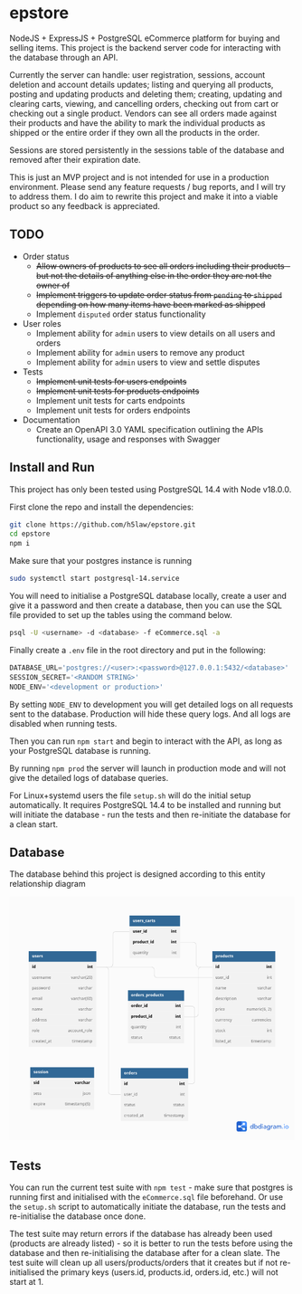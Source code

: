 # epstore

NodeJS + ExpressJS + PostgreSQL eCommerce platform for buying and selling
items. This project is the backend server code for interacting with the
database through an API.

Currently the server can handle: user registration, sessions, account deletion
and account details updates; listing and querying all products, posting and
updating products and deleting them; creating, updating and clearing carts,
viewing, and cancelling orders, checking out from cart or checking out a
single product. Vendors can see all orders made against their products and
have the ability to mark the individual products as shipped or the entire
order if they own all the products in the order.

Sessions are stored persistently in the sessions table of the database and
removed after their expiration date.

This is just an MVP project and is not intended for use in a production
environment. Please send any feature requests / bug reports, and I will try to
address them. I do aim to rewrite this project and make it into a viable
product so any feedback is appreciated.

## TODO

- Order status
  - ~~Allow owners of products to see all orders including their products -
    but not the details of anything else in the order they are not the owner
    of~~
  - ~~Implement triggers to update order status from `pending` to `shipped`
    depending on how many items have been marked as shipped~~
  - Implement `disputed` order status functionality
- User roles
  - Implement ability for `admin` users to view details on all users and orders
  - Implement ability for `admin` users to remove any product
  - Implement ability for `admin` users to view and settle disputes
- Tests
  - ~~Implement unit tests for users endpoints~~
  - ~~Implement unit tests for products endpoints~~
  - Implement unit tests for carts endpoints
  - Implement unit tests for orders endpoints
- Documentation
  - Create an OpenAPI 3.0 YAML specification outlining the APIs functionality,
    usage and responses with Swagger

## Install and Run

This project has only been tested using PostgreSQL 14.4 with Node v18.0.0.

First clone the repo and install the dependencies:

```sh
git clone https://github.com/h5law/epstore.git
cd epstore
npm i
```

Make sure that your postgres instance is running

```sh
sudo systemctl start postgresql-14.service
```

You will need to initialise a PostgreSQL database locally, create a user and
give it a password and then create a database, then you can use the SQL file
provided to set up the tables using the command below.

```sh
psql -U <username> -d <database> -f eCommerce.sql -a
```

Finally create a `.env` file in the root directory and put in the following:

```javascript
DATABASE_URL='postgres://<user>:<password>@127.0.0.1:5432/<database>'
SESSION_SECRET='<RANDOM STRING>'
NODE_ENV='<development or production>'
```

By setting `NODE_ENV` to development you will get detailed logs on all
requests sent to the database. Production will hide these query logs. And all
logs are disabled when running tests.

Then you can run `npm start` and begin to interact
with the API, as long as your PostgreSQL database is running.

By running `npm prod` the server will launch in production mode and will not
give the detailed logs of database queries.

For Linux+systemd users the file `setup.sh` will do the initial setup
automatically. It requires PostgreSQL 14.4 to be installed and running but
will initiate the database - run the tests and then re-initiate the database
for a clean start.

## Database

The database behind this project is designed according to this entity
relationship diagram

![Database Diagram](dbdiagram.png)

## Tests

You can run the current test suite with `npm test` - make sure that postgres is
running first and initialised with the `eCommerce.sql` file beforehand. Or use
the `setup.sh` script to automatically initiate the database, run the tests
and re-initialise the database once done.

The test suite may return errors if the database has already been used
(products are already listed) - so it is better to run the tests before using
the database and then re-initialising the database after for a clean slate.
The test suite will clean up all users/products/orders that it creates but if
not re-initialised the primary keys (users.id, products.id, orders.id, etc.)
will not start at 1.
